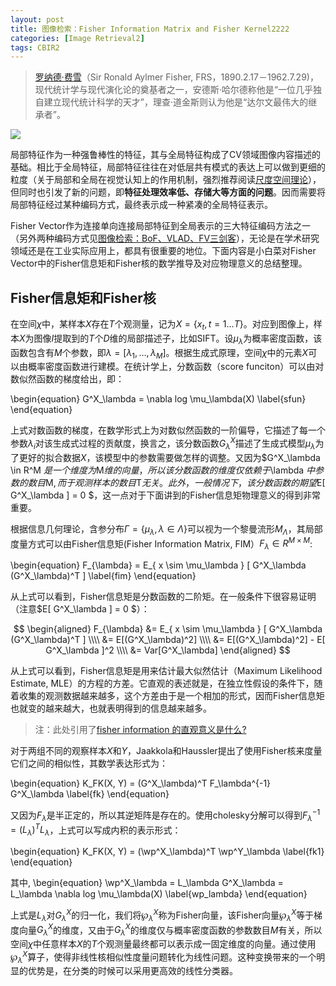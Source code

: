 ```yaml
---
layout: post
title: 图像检索：Fisher Information Matrix and Fisher Kernel2222
categories: [Image Retrieval2]
tags: CBIR2
---
```


> [罗纳德·费雪](http://wiki.mbalib.com/wiki/%E7%BD%97%E7%BA%B3%E5%BE%B7%C2%B7%E8%B4%B9%E9%9B%AA)（Sir Ronald Aylmer Fisher, FRS，1890.2.17－1962.7.29)，现代统计学与现代演化论的奠基者之一，安德斯·哈尔德称他是“一位几乎独自建立现代统计科学的天才”，理查·道金斯则认为他是“达尔文最伟大的继承者”。 

![](http://ose5hybez.bkt.clouddn.com/2015/1002/Ronald_Aylmer_Fisher.jpg) 

局部特征作为一种强鲁棒性的特征，其与全局特征构成了CV领域图像内容描述的基础。相比于全局特征，局部特征往往在对低层共有模式的表达上可以做到更细的粒度（关于局部和全局在视觉认知上的作用机制，强烈推荐阅读[尺度空间理论](https://en.wikipedia.org/wiki/Scale_space)），但同时也引发了新的问题，即**特征处理效率低、存储大等方面的问题**。因而需要将局部特征经过某种编码方式，最终表示成一种紧凑的全局特征表示。

Fisher Vector作为连接单向连接局部特征到全局表示的三大特征编码方法之一（另外两种编码方式见[图像检索：BoF、VLAD、FV三剑客](http://yongyuan.name/blog/CBIR-BoF-VLAD-FV.html)），无论是在学术研究领域还是在工业实际应用上，都具有很重要的地位。下面内容是小白菜对Fisher Vector中的Fisher信息矩和Fisher核的数学推导及对应物理意义的总结整理。

## Fisher信息矩和Fisher核

在空间$\chi$中，某样本$X$存在$T$个观测量，记为$X = \lbrace x_t, t=1 \dots T \rbrace$。对应到图像上，样本$X$为图像$I$提取到的$T$个$D$维的局部描述子，比如SIFT。设$\mu_\lambda$为概率密度函数，该函数包含有$M$个参数，即$\lambda = [\lambda_1, \dots, \lambda_M]$。根据生成式原理，空间$\chi$中的元素$X$可以由概率密度函数进行建模。在统计学上，分数函数（score funciton）可以由对数似然函数的梯度给出，即：

\begin{equation}
G^X_\lambda = \nabla log \mu_\lambda(X)
\label{sfun}
\end{equation}

上式对数函数的梯度，在数学形式上为对数似然函数的一阶偏导，它描述了每一个参数$\lambda_i$对该生成式过程的贡献度，换言之，该分数函数$G^X_\lambda$描述了生成式模型$\mu_\lambda$为了更好的拟合数据$X$，该模型中的参数需要做怎样的调整。又因为$G^X_\lambda \in R^M $是一个维度为$M$维的向量，所以该分数函数的维度仅依赖于$\lambda $中参数的数目$M$, 而于观测样本的数目$T$无关。此外，一般情况下，该分数函数的期望$E[ G^X_\lambda ] = 0 $，这一点对于下面讲到的Fisher信息矩物理意义的得到非常重要。

根据信息几何理论，含参分布$\Gamma = \lbrace \mu_\lambda, \lambda \in \Lambda \rbrace$可以视为一个黎曼流形$M_\Lambda$，其局部度量方式可以由Fisher信息矩(Fisher Information Matrix, FIM）$F_\lambda \in R^{M \times M}$:

\begin{equation}
F_{\lambda} = E_{ x \sim \mu_\lambda } [ G^X_\lambda (G^X_\lambda)^T ]
\label{fim}
\end{equation}

从上式可以看到，Fisher信息矩是分数函数的二阶矩。在一般条件下很容易证明（注意$E[ G^X_\lambda ] = 0 $）：

$$
\begin{aligned}
F_{\lambda} &= E_{ x \sim \mu_\lambda } [ G^X_\lambda (G^X_\lambda)^T ] \\\\
            &= E[(G^X_\lambda)^2] \\\\
            &= E[(G^X_\lambda)^2] - E[ G^X_\lambda ]^2 \\\\
            &= Var[G^X_\lambda]
\end{aligned}
$$

从上式可以看到，Fisher信息矩是用来估计最大似然估计（Maximum Likelihood Estimate, MLE）的方程的方差。它直观的表述就是，在独立性假设的条件下，随着收集的观测数据越来越多，这个方差由于是一个相加的形式，因而Fisher信息矩也就变的越来越大，也就表明得到的信息越来越多。

> 注：此处引用了[fisher information 的直观意义是什么?](https://www.zhihu.com/question/26561604)

对于两组不同的观察样本$X$和$Y$，Jaakkola和Haussler提出了使用Fisher核来度量它们之间的相似性，其数学表达形式为：

\begin{equation}
K_FK(X, Y) = (G^X_\lambda)^T F_\lambda^{-1} G^X_\lambda
\label{fk}
\end{equation}

又因为$F_{\lambda}$是半正定的，所以其逆矩阵是存在的。使用cholesky分解可以得到$F_\lambda^{-1} = (L_\lambda)^T L_\lambda$，上式可以写成内积的表示形式：

\begin{equation}
K_FK(X, Y) = (\wp^X_\lambda)^T \wp^Y_\lambda
\label{fk1}
\end{equation}

其中,
\begin{equation}
\wp^X_\lambda = L_\lambda G^X_\lambda = L_\lambda \nabla log \mu_\lambda(X)
\label{wp_lambda}
\end{equation}

上式是$L_\lambda$对$G^X_\lambda$的归一化，我们将$\wp^X_\lambda$称为Fisher向量，该Fisher向量$\wp^X_\lambda$等于梯度向量$G^X_\lambda$的维度，又由于$G^X_\lambda$的维度仅与概率密度函数的参数数目$M$有关，所以空间$\chi$中任意样本$X$的$T$个观测量最终都可以表示成一固定维度的向量。通过使用$\wp^X_\lambda$算子，使得非线性核相似性度量问题转化为线性问题。这种变换带来的一个明显的优势是，在分类的时候可以采用更高效的线性分类器。
